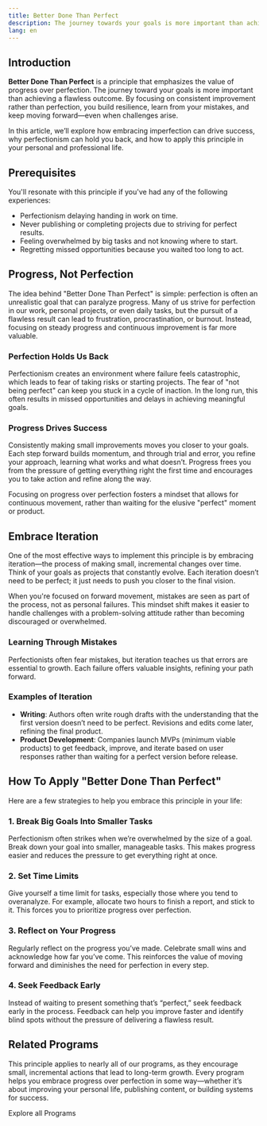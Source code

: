 ```yaml
---
title: Better Done Than Perfect
description: The journey towards your goals is more important than achieving a perfect outcome.
lang: en
---
```


## Introduction

**Better Done Than Perfect** is a principle that emphasizes the value of progress over perfection. The journey toward your goals is more important than achieving a flawless outcome. By focusing on consistent improvement rather than perfection, you build resilience, learn from your mistakes, and keep moving forward—even when challenges arise.

In this article, we’ll explore how embracing imperfection can drive success, why perfectionism can hold you back, and how to apply this principle in your personal and professional life.

## Prerequisites

You'll resonate with this principle if you've had any of the following experiences:
- Perfectionism delaying handing in work on time.
- Never publishing or completing projects due to striving for perfect results.
- Feeling overwhelmed by big tasks and not knowing where to start.
- Regretting missed opportunities because you waited too long to act.

## Progress, Not Perfection

The idea behind "Better Done Than Perfect" is simple: perfection is often an unrealistic goal that can paralyze progress. Many of us strive for perfection in our work, personal projects, or even daily tasks, but the pursuit of a flawless result can lead to frustration, procrastination, or burnout. Instead, focusing on steady progress and continuous improvement is far more valuable.

### Perfection Holds Us Back

Perfectionism creates an environment where failure feels catastrophic, which leads to fear of taking risks or starting projects. The fear of "not being perfect" can keep you stuck in a cycle of inaction. In the long run, this often results in missed opportunities and delays in achieving meaningful goals.

### Progress Drives Success

Consistently making small improvements moves you closer to your goals. Each step forward builds momentum, and through trial and error, you refine your approach, learning what works and what doesn’t. Progress frees you from the pressure of getting everything right the first time and encourages you to take action and refine along the way.

Focusing on progress over perfection fosters a mindset that allows for continuous movement, rather than waiting for the elusive "perfect" moment or product.

## Embrace Iteration

One of the most effective ways to implement this principle is by embracing iteration—the process of making small, incremental changes over time. Think of your goals as projects that constantly evolve. Each iteration doesn’t need to be perfect; it just needs to push you closer to the final vision.

When you're focused on forward movement, mistakes are seen as part of the process, not as personal failures. This mindset shift makes it easier to handle challenges with a problem-solving attitude rather than becoming discouraged or overwhelmed.

### Learning Through Mistakes

Perfectionists often fear mistakes, but iteration teaches us that errors are essential to growth. Each failure offers valuable insights, refining your path forward.

### Examples of Iteration

- **Writing**: Authors often write rough drafts with the understanding that the first version doesn’t need to be perfect. Revisions and edits come later, refining the final product.
- **Product Development**: Companies launch MVPs (minimum viable products) to get feedback, improve, and iterate based on user responses rather than waiting for a perfect version before release.

## How To Apply "Better Done Than Perfect"

Here are a few strategies to help you embrace this principle in your life:

### 1. Break Big Goals Into Smaller Tasks

Perfectionism often strikes when we’re overwhelmed by the size of a goal. Break down your goal into smaller, manageable tasks. This makes progress easier and reduces the pressure to get everything right at once.

### 2. Set Time Limits

Give yourself a time limit for tasks, especially those where you tend to overanalyze. For example, allocate two hours to finish a report, and stick to it. This forces you to prioritize progress over perfection.

### 3. Reflect on Your Progress

Regularly reflect on the progress you’ve made. Celebrate small wins and acknowledge how far you’ve come. This reinforces the value of moving forward and diminishes the need for perfection in every step.

### 4. Seek Feedback Early

Instead of waiting to present something that’s “perfect,” seek feedback early in the process. Feedback can help you improve faster and identify blind spots without the pressure of delivering a flawless result.

## Related Programs

This principle applies to nearly all of our programs, as they encourage small, incremental actions that lead to long-term growth. Every program helps you embrace progress over perfection in some way—whether it’s about improving your personal life, publishing content, or building systems for success.

<ButtonLink to="/unlock-your-potential/programs">Explore all Programs</ButtonLink>